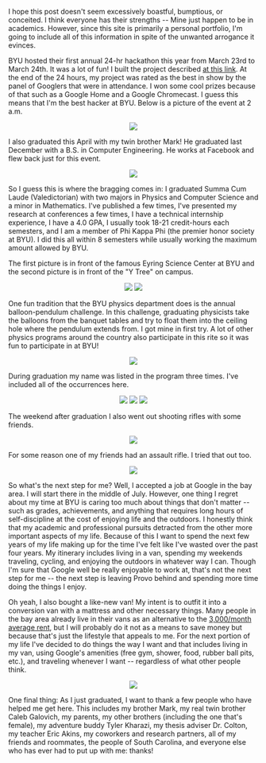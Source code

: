 I hope this post doesn't seem excessively boastful, bumptious, or conceited. I think everyone has their strengths -- Mine just happen to be in academics. However, since this site is primarily a personal portfolio, I'm going to include all of this information in spite of the unwanted arrogance it evinces.

BYU hosted their first annual 24-hr hackathon this year from March 23rd to March 24th. It was a lot of fun! I built the project described [at this link](/#/projects/28). At the end of the 24 hours, my project was rated as the best in show by the panel of Googlers that were in attendance. I won some cool prizes because of that such as a Google Home and a Google Chromecast. I guess this means that I'm the best hacker at BYU. Below is a picture of the event at 2 a.m.

<center> <img src="require('assets/images/posts/end_of_winter_2018/hackathon_1.jpg')" style="max-width: 400;"  /> </center>

I also graduated this April with my twin brother Mark! He graduated last December with a B.S. in Computer Engineering. He works at Facebook and flew back just for this event.

<center> <img src="require('assets/images/posts/end_of_winter_2018/graduation_2.jpg')" style="max-width: 700;"  /> </center>

So I guess this is where the bragging comes in: I graduated Summa Cum Laude (Valedictorian) with two majors in Physics and Computer Science and a minor in Mathematics. I've published a few times, I've presented my research at conferences a few times, I have a technical internship experience, I have a 4.0 GPA, I usually took 18-21 credit-hours each semesters, and I am a member of Phi Kappa Phi (the premier honor society at BYU). I did this all within 8 semesters while usually working the maximum amount allowed by BYU.

The first picture is in front of the famous Eyring Science Center at BYU and the second picture is in front of the "Y Tree" on campus.

<center> <img src="require('assets/images/posts/end_of_winter_2018/graduation_3.jpg')" style="max-width: 400;"  /> <img src="require('assets/images/posts/end_of_winter_2018/graduation_4.jpg')" style="max-width: 400;"  /> </center>

One fun tradition that the BYU physics department does is the annual balloon-pendulum challenge. In this challenge, graduating physicists take the balloons from the banquet tables and try to float them into the ceiling hole where the pendulum extends from. I got mine in first try. A lot of other physics programs around the country also participate in this rite so it was fun to participate in at BYU!

<center> <img src="require('assets/images/posts/end_of_winter_2018/graduation_5.jpg')" style="max-width: 400;"  /> </center>

During graduation my name was listed in the program three times. I've included all of the occurrences here.

<center> <img src="require('assets/images/posts/end_of_winter_2018/graduation_pamphlet_3.jpg')" style="max-width: 250;"  /> <img src="require('assets/images/posts/end_of_winter_2018/graduation_pamphlet_2.jpg')" style="max-width: 250;"  /> <img src="require('assets/images/posts/end_of_winter_2018/graduation_pamphlet_1.jpg')" style="max-width: 250;"  /> </center>

The weekend after graduation I also went out shooting rifles with some friends.

<center> <img src="require('assets/images/posts/end_of_winter_2018/rifle_shooting_1.jpg')" style="max-width: 600;"  /> </center>

For some reason one of my friends had an assault rifle. I tried that out too.

<center> <img src="require('assets/images/posts/end_of_winter_2018/rifle_shooting_2.jpg')" style="max-width: 400;"  /> </center>

So what's the next step for me? Well, I accepted a job at Google in the bay area. I will start there in the middle of July. However, one thing I regret about my time at BYU is caring too much about things that don't matter -- such as grades, achievements, and anything that requires long hours of self-discipline at the cost of enjoying life and the outdoors. I honestly think that my academic and professional pursuits detracted from the other more important aspects of my life. Because of this I want to spend the next few years of my life making up for the time I've felt like I've wasted over the past four years. My itinerary includes living in a van, spending my weekends traveling, cycling, and enjoying the outdoors in whatever way I can. Though I'm sure that Google well be really enjoyable to work at, that's not the next step for me -- the next step is leaving Provo behind and spending more time doing the things I enjoy.

Oh yeah, I also bought a like-new van! My intent is to outfit it into a conversion van with a mattress and other necessary things. Many people in the bay area already live in their vans as an alternative to the [3,000/month average rent](https://www.rentcafe.com/average-rent-market-trends/us/ca/san-mateo-county/san-mateo/), but I will probably do it not as a means to save money but because that's just the lifestyle that appeals to me. For the next portion of my life I've decided to do things the way I want and that includes living in my van, using Google's amenities (free gym, shower, food, rubber ball pits, etc.), and traveling whenever I want -- regardless of what other people think.

<center> <img src="require('assets/images/posts/end_of_winter_2018/nissan_exterior_1.jpg')" style="max-width: 400;"  /> </center>

One final thing: As I just graduated, I want to thank a few people who have helped me get here. This includes my brother Mark, my real twin brother Caleb Galovich, my parents, my other brothers (including the one that's female), my adventure buddy Tyler Kharazi, my thesis adviser Dr. Colton, my teacher Eric Akins, my coworkers and research partners, all of my friends and roommates, the people of South Carolina, and everyone else who has ever had to put up with me: thanks!
